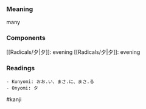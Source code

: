 ### Meaning

many

### Components

[[Radicals/夕|夕]]: evening [[Radicals/夕|夕]]: evening

### Readings

```
- Kunyomi: おお.い、まさ.に、まさ.る
- Onyomi: タ
```

#kanji